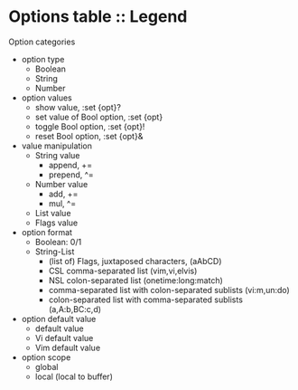 # Options table :: Legend

Option categories
- option type
  - Boolean
  - String
  - Number
- option values
  - show value, :set {opt}?
  - set value of Bool option, :set {opt}
  - toggle Bool option, :set {opt}!
  - reset Bool option, :set {opt}&
- value manipulation
  - String value
    - append,  +=
    - prepend, ^=
  - Number value
    - add, +=
    - mul, ^=
  - List value
  - Flags value
- option format
  - Boolean: 0/1
  - String-List
    - (list of) Flags, juxtaposed characters, (aAbCD)
    - CSL comma-separated list (vim,vi,elvis)
    - NSL colon-separated list (onetime:long:match)
    - comma-separated list with colon-separated sublists (vi:m,un:do)
    - colon-separated list with comma-separated sublists (a,A:b,BC:c,d)
- option default value
  - default value
  - Vi default value
  - Vim default value
- option scope
  - global
  - local (local to buffer)
